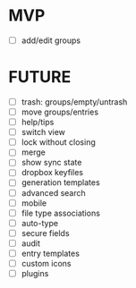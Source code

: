 # MVP

- [ ] add/edit groups

# FUTURE

- [ ] trash: groups/empty/untrash
- [ ] move groups/entries
- [ ] help/tips
- [ ] switch view
- [ ] lock without closing
- [ ] merge
- [ ] show sync state
- [ ] dropbox keyfiles
- [ ] generation templates
- [ ] advanced search
- [ ] mobile
- [ ] file type associations
- [ ] auto-type
- [ ] secure fields
- [ ] audit
- [ ] entry templates
- [ ] custom icons
- [ ] plugins
